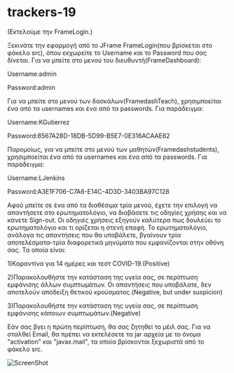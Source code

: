 # trackers-19
(Εκτελούμε την FrameLogin.)

Ξεκινάτε την εφαρμογή από το JFrame FrameLogin(που βρίσκεται στο φάκελο src), όπου εκχωρείτε το Username και το Password που σας δίνεται.
Για να μπείτε στο μενού του διευθυντή(FrameDashboard):

Username:admin

Password:admin

Για να μπείτε στο μενού των δασκάλων(FramedashTeach), χρησιμποείται ένα από τα usernames και ένα από τα  passwords. Για παράδειγμα:

Username:KGutierrez

Password:8567A28D-18DB-5D99-B5E7-0E316ACAAE62

Παρομοίως, για να μπείτε στο μενού των μαθητών(Framedashstudents), χρησιμποείται ένα από τα usernames και ένα από τα passwords. Για παράδειγμα:

Username:LJenkins

Password:A3E1F706-C7A6-E14C-4D3D-3403BA97C128

Αφού μπείτε σε ένα από τα διαθέσιμα τρία μενού, έχετε την επιλογή να απαντήσετε στο ερωτηματολόγιο, να διαβάσετε τις οδηγίες χρήσης και να κάνετε Sign-out.
Οι οδηγιές χρήσεις εξηγούν καλύτερα πως δουλεύει το ερωτηματολόγιο και τι ορίζεται η στενή επαφή.
Το ερωτηματολόγιο, ανάλογα τις απαντήσεις που θα υποβάλετε, βγαίνουν τρία αποτελέσματα-τρία διαφορετικά μηνύματα που εμφανίζονται στην οθόνη σας. Τα οποία είναι:

1)Καραντίνα για 14 ημέρες και τεστ COVID-19.(Positive)

2)Παρακολουθήστε την κατάσταση της υγεία σας, σε περίπτωση εμφάνισης άλλων συμπτωμάτων. Οι απαντήσεις 
που υποβάλατε, δεν αποτελούν απόδειξη θετικού κρούσματος.(Negative, but under suspicion)

3)Παρακολουθήστε την κατάσταση της υγεία σας, σε περίπτωση εμφάνισης κάποιων συμπτωμάτων.(Negative)

Εάν σας βγει η πρώτη περίπτωση, θα σας ζητηθεί το μέιλ σας. Για να σταλθεί Email, θα πρέπει να εκτελέσετε τα jar αρχεία 
με το όνομα "activation" και "javax.mail",  τα οποία βρίσκονται ξεχωριστά από το φάκελο src.


![ScreenShot](/trackers-19/Screenshot(12).png)
